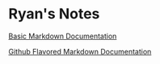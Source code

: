 # Ryan's Notes

[Basic Markdown Documentation](https://help.github.com/articles/markdown-basics/)

[Github Flavored Markdown Documentation](https://help.github.com/articles/github-flavored-markdown/)